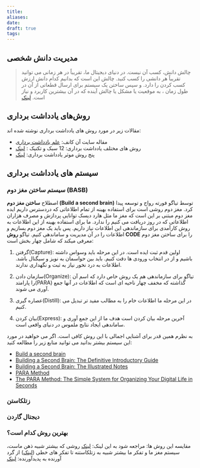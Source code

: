 ```yaml
---
title: 
aliases: 
date: 
draft: true
tags:
---
```

## مدیریت دانش شخصی

> چالش دانش، کسب آن نیست. در دنیای دیجیتال ما، تقریباً در هر زمانی می توانید تقریباً هر دانشی را کسب کنید. چالش این است که بدانیم کدام دانش ارزش کسب کردن را دارد. و سپس ساختن یک سیستم برای ارسال قطعاتی از آن در طول زمان ، به موقعیت یا مشکل یا چالش آینده که در آن بیشترین کاربرد و نیاز است. [لینک](https://fortelabs.com/blog/progressive-summarization-a-practical-technique-for-designing-discoverable-notes/)





## روش‌های یادداشت برداری

مقالات زیر در مورد روش های یادداشت برداری نوشته شده اند:
- مقاله سایت آن کانف: [علم یادداشت برداری](https://nesslabs.com/note-taking)
- روش های مختلف یادداشت برداری: 12 سبک و تکنیک : [لینک](https://crm.org/news/note-taking-methods)
- پنج روش موثر یادداشت برداری: [لینک](https://www.oxfordlearning.com/5-effective-note-taking-methods/)


## سیستم های یادداشت برداری
### سیستم ساختن مغز دوم (BASB)
اصطلاح **ساختن مغز دوم (Build a second brain)** توسط تیاگو فورته رواج و توسعه پیدا کرد. مغز دوم روشی است برای استفاده بهینه از تمام اطلاعاتی که دردسترس داریم
ایده مغز دوم مبتنی بر این است که مغز ما مثل هارد دیسک توانایی پردازش و مصرف هزاران اطلاعاتی که در روز دریافت می کنیم را ندارد. ما برای استفاده بهینه از این اطلاعات به روش کارآمدی برای سازماندهی این اطلاعات نیاز داریم. پس باید یک مغز دوم بسازیم و اطلاعات را در آن مدیریت و ساماندهی کنیم.
تیاگو **روش CODE** را برای ساختن مغز دوم معرفی میکند که شامل چهار بخش است:
1. گرفتن(Capture): اولین قدم ثبت ایده است. در این مرحله باید وسواس داشته باشیم و از در انتخاب ورودی ها دقت کنیم. باید بین حواسمان به نویز و سیگنال باشد. اطلاعات به درد نخور نیاز به ثبت و نگهداری ندارند.
   
2. سازمان دادن(Organize): تیاگو برای سازماندهی هم یک روش خاص دارد که اسم آن را پارامتد(PARA) گذاشته که مخفف چهار ناحیه ای است که اطلاعات در آنها جمع آوری می شوند.

3. عصاره گیری(Distill): در این مرحله ما اطلاعات خام را به مطالب مفید تر تبدیل می کنیم.
   
4. بیان کردن(Express): آخرین مرحله بیان کردن است هدف ما از این جمع آوری و ساماندهی ایجاد نتایج ملموس در دنیای واقعی است.

به نظرم همین قدر برای آشنایی اجمالی با این روش کافی است. اگر می خواهید در مورد این سیستم بیشتر بدانید می توانید منابع زیر را مطالعه کنید:
- [Build a second brain](https://workflowy.com/systems/build-a-second-brain)
- [Building a Second Brain: The Definitive Introductory Guide](https://fortelabs.com/blog/basboverview/)
- [Building a Second Brain: The Illustrated Notes](https://maggieappleton.com/basb)
- [PARA Method](https://workflowy.com/systems/para-method)
- [The PARA Method: The Simple System for Organizing Your Digital Life in Seconds](https://fortelabs.com/blog/para/)



### زتلکاستن

### دیجتال گاردن

### بهترین روش کدام است؟ 
مقایسه این روش ها: مراجعه شود به این لینک: [لینک](https://zettelkasten.de/posts/building-a-second-brain-and-zettelkasten/)
روشی که بیشتر شبیه ذهن ماست، سیستم مغز ما و تفکر ما بیشتر شبیه به زتلکاستنه تا تفکر های خطی ([لینک](https://www-mentalnodes-com.translate.goog/threaded-thinking-instead-of-linear-thinking?_x_tr_sl=en&_x_tr_tl=fa&_x_tr_hl=fa&_x_tr_pto=wapp)) 
از گرد آورنده به پدیدآورنده: [لینک](https://www.mentalnodes.com/from-collector-to-creator)




